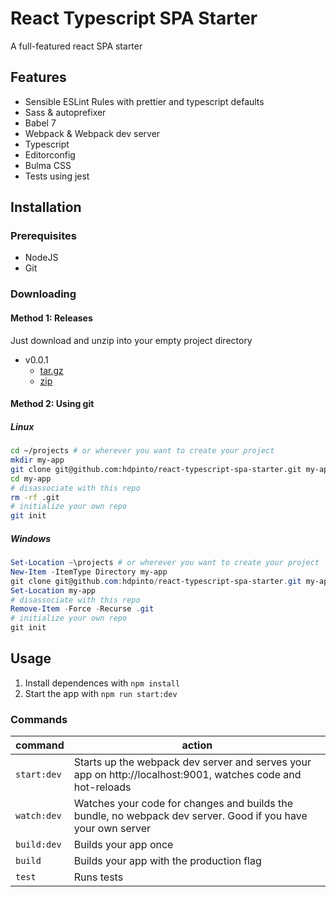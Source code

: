 # React Typescript SPA Starter

A full-featured react SPA starter

## Features

- Sensible ESLint Rules with prettier and typescript defaults
- Sass & autoprefixer
- Babel 7
- Webpack & Webpack dev server
- Typescript
- Editorconfig
- Bulma CSS
- Tests using jest

## Installation

### Prerequisites

- NodeJS
- Git

### Downloading

#### Method 1: Releases

Just download and unzip into your empty project directory

- v0.0.1
  - [tar.gz](https://github.com/hdpinto/react-typescript-spa-starter/archive/v0.0.1.tar.gz)
  - [zip](https://github.com/hdpinto/react-typescript-spa-starter/archive/v0.0.1.zip)


#### Method 2: Using git
##### Linux
```bash
cd ~/projects # or wherever you want to create your project
mkdir my-app
git clone git@github.com:hdpinto/react-typescript-spa-starter.git my-app
cd my-app
# disassociate with this repo
rm -rf .git
# initialize your own repo
git init
```

##### Windows
```powershell
Set-Location ~\projects # or wherever you want to create your project
New-Item -ItemType Directory my-app
git clone git@github.com:hdpinto/react-typescript-spa-starter.git my-app
Set-Location my-app
# disassociate with this repo
Remove-Item -Force -Recurse .git
# initialize your own repo
git init
```

## Usage

1. Install dependences with `npm install`
2. Start the app with `npm run start:dev`

### Commands

| command     | action                                                                                                       |
| ----------- | ------------------------------------------------------------------------------------------------------------ |
| `start:dev` | Starts up the webpack dev server and serves your app on http://localhost:9001, watches code and hot-reloads  |
| `watch:dev` | Watches your code for changes and builds the bundle, no webpack dev server. Good if you have your own server |
| `build:dev` | Builds your app once                                                                                         |
| `build`     | Builds your app with the production flag                                                                     |
| `test`      | Runs tests                                                                                                   |

